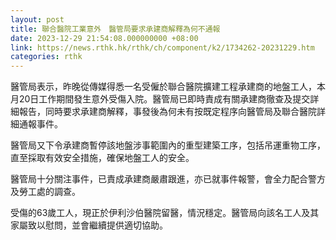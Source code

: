 ```yaml
---
layout: post
title: 聯合醫院工業意外　醫管局要求承建商解釋為何不通報
date: 2023-12-29 21:54:08.000000000 +08:00
link: https://news.rthk.hk/rthk/ch/component/k2/1734262-20231229.htm
categories: rthk
---
```


醫管局表示，昨晚從傳媒得悉一名受僱於聯合醫院擴建工程承建商的地盤工人，本月20日工作期間發生意外受傷入院。醫管局已即時責成有關承建商徹查及提交詳細報告，同時要求承建商解釋，事發後為何未有按既定程序向醫管局及聯合醫院詳細通報事件。

醫管局又下令承建商暫停該地盤涉事範圍內的重型建築工序，包括吊運重物工序，直至採取有效安全措施，確保地盤工人的安全。

醫管局十分關注事件，已責成承建商嚴肅跟進，亦已就事件報警，會全力配合警方及勞工處的調查。

受傷的63歲工人，現正於伊利沙伯醫院留醫，情況穩定。醫管局向該名工人及其家屬致以慰問，並會繼續提供適切協助。
　　
